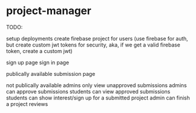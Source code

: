 # project-manager

TODO:
<!-- create frontend -->
<!-- create backend -->

setup deployments
create firebase project for users (use firebase for auth, but create custom jwt tokens for security, aka, if we get a valid firebase token, create a custom jwt)

<!-- all features assumed to be front end AND back end -->
sign up page
sign in page

publically available
    submission page

not publically available
    admins only view unapproved submissions
    admins can approve submissions
    students can view approved submissions
    students can show interest/sign up for a submitted project
    admin can finish a project
    reviews

